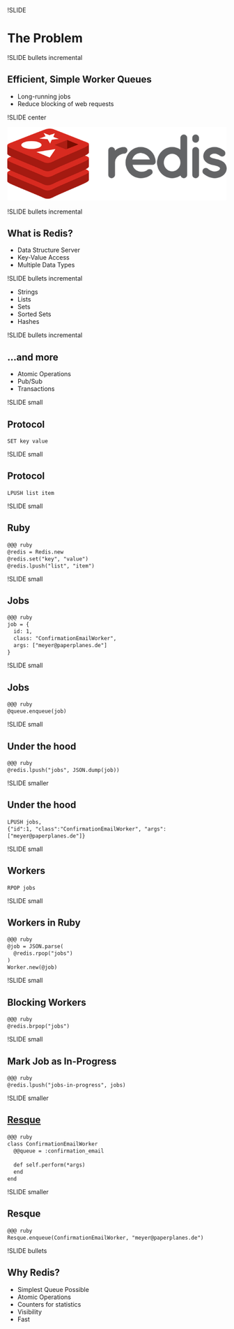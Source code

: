 !SLIDE

# The Problem #

!SLIDE bullets incremental

## Efficient, Simple Worker Queues ##

* Long-running jobs
* Reduce blocking of web requests

!SLIDE center

<a href="http://redis.io"><img src="redis.png"></a>

!SLIDE bullets incremental

## What is Redis? ##

* Data Structure Server
* Key-Value Access
* Multiple Data Types

!SLIDE bullets incremental

* Strings
* Lists
* Sets
* Sorted Sets
* Hashes

!SLIDE bullets incremental

## ...and more ##

* Atomic Operations
* Pub/Sub
* Transactions

!SLIDE small

## Protocol

    SET key value

!SLIDE small

## Protocol

    LPUSH list item

!SLIDE small

## Ruby

    @@@ ruby
    @redis = Redis.new
    @redis.set("key", "value")
    @redis.lpush("list", "item")

!SLIDE small

## Jobs

    @@@ ruby
    job = {
      id: 1,
      class: "ConfirmationEmailWorker",
      args: ["meyer@paperplanes.de"]
    }

!SLIDE small

## Jobs

    @@@ ruby
    @queue.enqueue(job)

!SLIDE small

## Under the hood

    @@@ ruby
    @redis.lpush("jobs", JSON.dump(job))

!SLIDE smaller

## Under the hood

    LPUSH jobs,
    {"id":1, "class":"ConfirmationEmailWorker", "args":["meyer@paperplanes.de"]}

!SLIDE small

## Workers

    RPOP jobs

!SLIDE small

## Workers in Ruby

    @@@ ruby
    @job = JSON.parse(
      @redis.rpop("jobs")
    )
    Worker.new(@job)

!SLIDE small

## Blocking Workers

    @@@ ruby
    @redis.brpop("jobs")

!SLIDE small

## Mark Job as In-Progress

    @@@ ruby
    @redis.lpush("jobs-in-progress", jobs)

!SLIDE smaller

## [Resque](http://github.com/defunkt/resque)

    @@@ ruby
    class ConfirmationEmailWorker
      @@queue = :confirmation_email

      def self.perform(*args)
      end
    end

!SLIDE smaller

## Resque

    @@@ ruby
    Resque.enqueue(ConfirmationEmailWorker, "meyer@paperplanes.de")

!SLIDE bullets

## Why Redis?

* Simplest Queue Possible
* Atomic Operations
* Counters for statistics
* Visibility
* Fast
